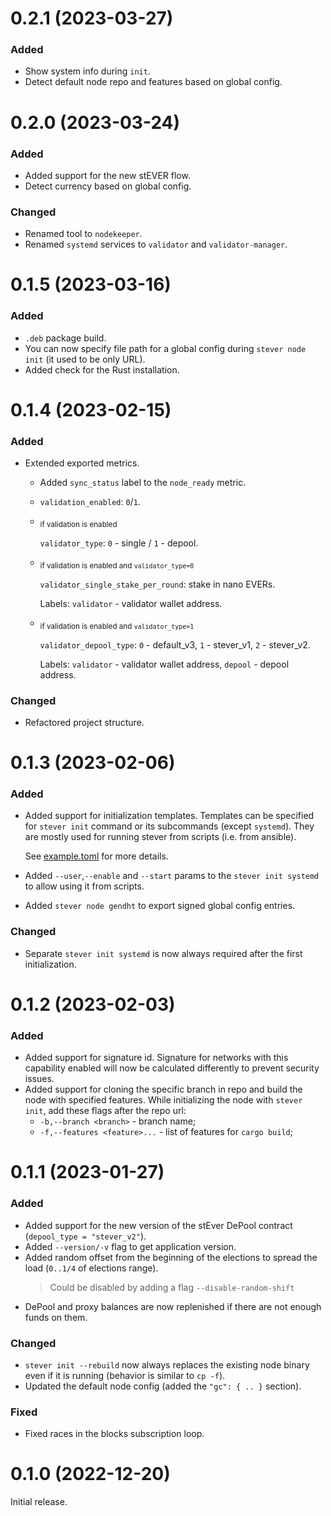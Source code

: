# 0.2.1 (2023-03-27)

### Added

- Show system info during `init`.
- Detect default node repo and features based on global config.

# 0.2.0 (2023-03-24)

### Added

- Added support for the new stEVER flow.
- Detect currency based on global config.

### Changed

- Renamed tool to `nodekeeper`.
- Renamed `systemd` services to `validator` and `validator-manager`.

# 0.1.5 (2023-03-16)

### Added

- `.deb` package build.
- You can now specify file path for a global config during `stever node init`
  (it used to be only URL).
- Added check for the Rust installation.

# 0.1.4 (2023-02-15)

### Added

- Extended exported metrics.
    * Added `sync_status` label to the `node_ready` metric.
    * `validation_enabled`: `0`/`1`.
    * <sub>if validation is enabled</sub>

      `validator_type`: `0` - single / `1` - depool.
    * <sub>if validation is enabled and `validator_type=0`</sub>

      `validator_single_stake_per_round`: stake in nano EVERs.

      Labels: `validator` - validator wallet address.
    * <sub>if validation is enabled and `validator_type=1`</sub>

      `validator_depool_type`: `0` - default_v3, `1` - stever_v1, `2` - stever_v2.

      Labels: `validator` - validator wallet address, `depool` - depool address.

### Changed

- Refactored project structure.

# 0.1.3 (2023-02-06)

### Added

- Added support for initialization templates. Templates can be specified for `stever init` command or
  its subcommands (except `systemd`). They are mostly used for running stever from scripts (i.e. from ansible).

  See [example.toml](/templates/example.toml) for more details.

- Added `--user`,`--enable` and `--start` params to the `stever init systemd` to allow using it from scripts.

- Added `stever node gendht` to export signed global config entries.

### Changed

- Separate `stever init systemd` is now always required after the first initialization.

# 0.1.2 (2023-02-03)

### Added

- Added support for signature id. Signature for networks with this capability enabled will now be
  calculated differently to prevent security issues.
- Added support for cloning the specific branch in repo and build the node with specified features.
  While initializing the node with `stever init`, add these flags after the repo url:
    - `-b,--branch <branch>` - branch name;
    - `-f,--features <feature>...` - list of features for `cargo build`;

# 0.1.1 (2023-01-27)

### Added

- Added support for the new version of the stEver DePool contract (`depool_type = "stever_v2"`).
- Added `--version/-v` flag to get application version.
- Added random offset from the beginning of the elections to spread the load (`0..1/4` of elections range).
  > Could be disabled by adding a flag `--disable-random-shift`
- DePool and proxy balances are now replenished if there are not enough funds on them.

### Changed

- `stever init --rebuild` now always replaces the existing node binary even if it is running (behavior is similar to `cp -f`).
- Updated the default node config (added the `"gc": { .. }` section).

### Fixed

- Fixed races in the blocks subscription loop.

# 0.1.0 (2022-12-20)

Initial release.
